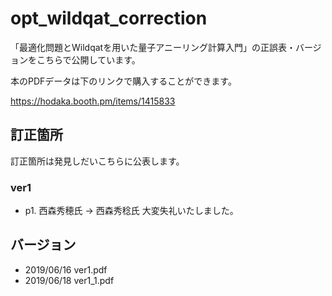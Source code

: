 # opt_wildqat_correction
 「最適化問題とWildqatを用いた量子アニーリング計算入門」の正誤表・バージョンをこちらで公開しています。
 
 本のPDFデータは下のリンクで購入することができます。
 
 https://hodaka.booth.pm/items/1415833

## 訂正箇所
訂正箇所は発見しだいこちらに公表します。
### ver1
 - p1. 西森秀穂氏 → 西森秀稔氏
大変失礼いたしました。

## バージョン
 - 2019/06/16 ver1.pdf
 - 2019/06/18 ver1_1.pdf
